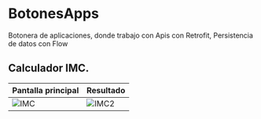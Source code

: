 # BotonesApps
Botonera de aplicaciones, donde trabajo con Apis con Retrofit, Persistencia de datos con Flow

## Calculador IMC.

| Pantalla principal  | Resultado |
| ------------- | ------------- |
| ![IMC](https://user-images.githubusercontent.com/49825382/228891029-74488287-4fd1-4a2f-bb89-c036186755b0.png)  | ![IMC2](https://user-images.githubusercontent.com/49825382/228891059-925ca008-ad62-4796-a2da-2ac8a93301cd.png) |

	
    

